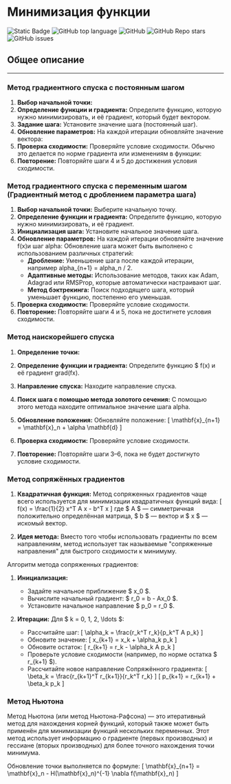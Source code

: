 ﻿# Минимизация функции

![Static Badge](https://img.shields.io/badge/Yamemik-gradients)
![GitHub top language](https://img.shields.io/github/languages/top/Yamemik/min-function-gradients)
![GitHub](https://img.shields.io/github/license/Yamemik/min-function-gradients)
![GitHub Repo stars](https://img.shields.io/github/stars/Yamemik/min-function-gradients)
![GitHub issues](https://img.shields.io/github/issues/Yamemik/min-function-gradients)


## Общее описание
_____
### Метод градиентного спуска с постоянным шагом
1. **Выбор начальной точки:** 
2. **Определение функции и градиента:** Определите функцию, которую нужно минимизировать, и её градиент, который будет вектором.
3. **Задание шага:** Установите значение шага (постоянный шаг).
4. **Обновление параметров:** На каждой итерации обновляйте значение вектора:
5. **Проверка сходимости:** Проверяйте условие сходимости. Обычно это делается по норме градиента или изменениям в функции:
6. **Повторение:** Повторяйте шаги 4 и 5 до достижения условия сходимости.

### Метод градиентного спуска с переменным шагом (Градиентный метод с дроблением параметра шага)

1. **Выбор начальной точки:** Выберите начальную точку.
2. **Определение функции и градиента:** Определите функцию, которую нужно минимизировать, и её градиент.
3. **Инициализация шага:** Установите начальное значение шага.
4. **Обновление параметров:** На каждой итерации обновляйте значение f(x)и шаг alpha:
   Обновление шага может быть выполнено с использованием различных стратегий:
   - **Дробление:** Уменьшение шага после каждой итерации, например alpha_{n+1} = alpha_n / 2.
   - **Адаптивные методы:** Использование методов, таких как Adam, Adagrad или RMSProp, которые автоматически настраивают шаг.
   - **Метод бэктрекинга:** Поиск подходящего шага, который уменьшает функцию, постепенно его уменьшая.
5. **Проверка сходимости:** Проверяйте условие сходимости.
6. **Повторение:** Повторяйте шаги 4 и 5, пока не достигнете условия сходимости.

### Метод наискорейшего спуска
1. **Определение точки:** 
2. **Определение функции и градиента:** Определите функцию $ f(x) и её градиент grad(fx).
3. **Направление спуска:** Находите направление спуска.
4. **Поиск шага с помощью метода золотого сечения:** С помощью этого метода находите оптимальное значение шага alpha.
5. **Обновление положения:** Обновляйте положение:
   \[
   \mathbf{x}_{n+1} = \mathbf{x}_n + \alpha \mathbf{d}
   \]

6. **Проверка сходимости:** Проверяйте условие сходимости.

7. **Повторение:** Повторяйте шаги 3–6, пока не будет достигнуто условие сходимости.

### Метод сопряжённых градиентов
1. **Квадратичная функция:** Метод сопряженных градиентов чаще всего используется для минимизации квадратичных функций вида:
   \[
   f(x) = \frac{1}{2} x^T A x - b^T x
   \]
   где $ A $ — симметричная положительно определённая матрица, $ b $ — вектор и $ x $ — искомый вектор.

2. **Идея метода:** Вместо того чтобы использовать градиенты по всем направлениям, метод использует так называемые "сопряженные направления" для быстрого сходимости к минимуму.

 Алгоритм метода сопряженных градиентов:

1. **Инициализация:**
   - Задайте начальное приближение $ x_0 $.
   - Вычислите начальный градиент: $ r_0 = b - Ax_0 $.
   - Установите начальное направление $ p_0 = r_0 $.

2. **Итерации:**
   Для $ k = 0, 1, 2, \ldots $:
   - Рассчитайте шаг:
     \[
     \alpha_k = \frac{r_k^T r_k}{p_k^T A p_k}
     \]
   - Обновите значение:
     \[
     x_{k+1} = x_k + \alpha_k p_k
     \]
   - Обновите остаток:
     \[
     r_{k+1} = r_k - \alpha_k A p_k
     \]
   - Проверьте условие сходимости (например, по норме остатка $ r_{k+1} $).
   - Рассчитайте новое направление Сопряжённого градиента:
     \[
     \beta_k = \frac{r_{k+1}^T r_{k+1}}{r_k^T r_k}
     \]
     \[
     p_{k+1} = r_{k+1} + \beta_k p_k
     \]

### Метод Ньютона
Метод Ньютона (или метод Ньютона-Рафсона) — это итеративный метод для нахождения корней функций, который также может быть применён для минимизации функций нескольких переменных. Этот метод использует информацию о градиенте (первых производных) и гессиане (вторых производных) для более точного нахождения точки минимума.

 Обновление точки выполняется по формуле:
   \[
   \mathbf{x}_{n+1} = \mathbf{x}_n - H(\mathbf{x}_n)^{-1} \nabla f(\mathbf{x}_n)
   \]